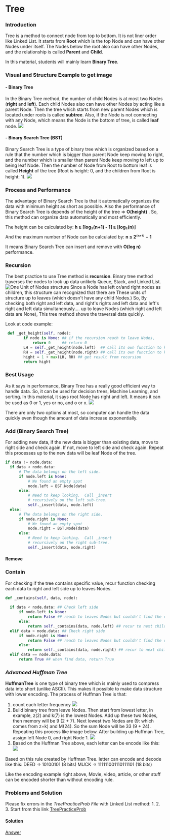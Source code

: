 # Tree

### Introduction
Tree is a method to connect node from top to bottom. It is not liner order like Linked List. It starts from  __Root__ which is the top Node and can have other Nodes under itself. The Nodes below the root also can have other Nodes, and the relationship is called __Parent__ and __Child__.

In this material, students will mainly learn __Binary Tree__.
### Visual and Structure Example to get image
#### - Binary Tree
In the Binary Tree method, the number of child Nodes is at most two Nodes (__right__ and __left__). Each child Nodes also can have other Nodes by acting like a parent Node. Then the tree which starts from new parent Nodes which is located under roots is called __subtree__. Also, if the Node is not connecting with any Node, which means the Node is the bottom of tree, is called __leaf__ node.
![](Assets/Tree/TreeExample.png)

#### - Binary Search Tree (BST)
Binary Search Tree is a type of binary tree which is organized based on a rule that the number which is bigger than parent Node keep moving to right, and the number which is smaller than parent Node keep moving to left up to being leaf Node.
Then the number of Node from Root to bottom leaf is called __Height__ of the tree (Root is height: 0, and the children from Root is height: 1).
![](Assets/Tree/BSTExample.png)
### Process and Performance
The advantage of Binary Search Tree is that it automatically organizes the data with minimum height as short as possible. Also the performance of Binary Search Tree is depends of the height of the tree => __O(height)__ . So, this method can organize data automatically and most efficiently. 

The height can be calculated by:
__h ≥ ⌈log₂(n+1) - 1⌉ ≥ ⌊log₂(n)⌋__

And the maximum number of Node can be calculated by:
__n ≤ 2⁽ʰ⁺¹⁾ − 1__

It means Binary Search Tree can insert and remove with __O(log n)__ performance.

### Recursion
The best practice to use Tree method is __recursion__. Binary tree method traverses the nodes to look up data unlikely Queue, Stack, and Linked List. 
![One Unit of Nodes structure](Assets/Tree/Unit.png)
Since a Node has left or/and right nodes as children, this structure can recognized that there are These units of structure up to leaves (which doesn't have any child Nodes.) So, By checking both right and left data, and right's rights and left data and left's right and left data simultaneously.... up to leave Nodes (which right and left data are None), This tree method shows the traversal data quickly.

Look at code example:
```python
 def _get_height(self, node):
        if node is None: ## if the recursion reach to leave Nodes,
            return 0     ## return 0
        LH = self._get_height(node.left)  ## call its own function to keep looking up left Nodes
        RH = self._get_height(node.right) ## call its own function to keep looking up right Nodes
        hight = 1 + max(LH, RH) ## get result from recursion
        return hight
```
### Best Usage
As it says in performance, Binary Tree has a really good efficient way to handle data. So, it can be used for decision trees, Machine Learning, and sorting. In this material, it says root Node has right and left. It means it can be used as 0 or 1, yes or no, and o or x. 
![](Assets/Tree/BestUsage.png)

There are only two options at most, so computer can handle the data quickly even though the amount of data increase exponentially.

### Add  (Binary Search Tree)
For adding new data, if the new data is bigger than existing data, move to right side and check again. If not, move to left side and check again. Repeat this processes up to the new data will be leaf Node of the tree.
```python
if data != node.data:
  if data < node.data:
      # The data belongs on the left side.
      if node.left is None:
          # We found an empty spot
          node.left = BST.Node(data)
      else:
          # Need to keep looking.  Call _insert
          # recursively on the left sub-tree.
          self._insert(data, node.left)
  else:
      # The data belongs on the right side.
      if node.right is None:
          # We found an empty spot
          node.right = BST.Node(data)
      else:
          # Need to keep looking.  Call _insert
          # recursively on the right sub-tree.
          self._insert(data, node.right)
```
#### Remove
### Contain
For checking if the tree contains specific value, recur function checking each data to right and left side up to leaves Nodes. 
```python
def _contains(self, data, node):
  
  if data < node.data: ## Check left side
      if node.left is None:
          return False ## reach to leaves Nodes but couldn't find the data
      else:
          return self._contains(data, node.left) ## recur to next children Nodes
  elif data > node.data: ## Check right side
      if node.right is None:
          return False ## reach to leaves Nodes but couldn't find the data
      else:
          return self._contains(data, node.right) ## recur to next children Nodes
  elif data == node.data:
      return True ## when find data, return True

```


### _Advanced Huffman Tree_
__HuffmanTree__ is one type of binary tree which is mainly used to compress data into short (unlike ASCII). This makes it possible to make data structure with lower encoding. 
The process of Huffman Tree is that:
1. count each letter frequency
![](Assets/Tree/HTFreqTable.png)
2. Build binary tree from leave Nodes. Then start from lowest letter, in example, z(2) and k(7) is the lowest Nodes. Add up these two Nodes, then memory will be 9 (2 + 7). Next lowest two Nodes are (9: which comes from z+k) and M(24). So the sum Node will be 33 (9 + 24). Repeating this process like image below.
After building up Huffman Tree, assign left Node 0, and right Node 1.
![](Assets/Tree/HuffmanTree.png)
3. Based on the Huffman Tree above, each letter can be encode like this:
![](Assets/Tree/HTencode.png)

Based on this rule created by Huffman Tree. letter can encode and decode like this:
DEED => 10100101 (8 bits)
MUCK => 111111001110111101 (18 bits)

Like the encoding example right above, Movie, video, article, or other stuff can be encoded shorter than without encoding rule.
### Problems and Solution
Please fix errors in the _TreePracticeProb File_ with Linked List method:
1. 
2. 
3. 
Start from this link
[TreePracticeProb](Python/Tree/Problem.py)

#### Solution

[Answer](Python/Tree/Solution.py)